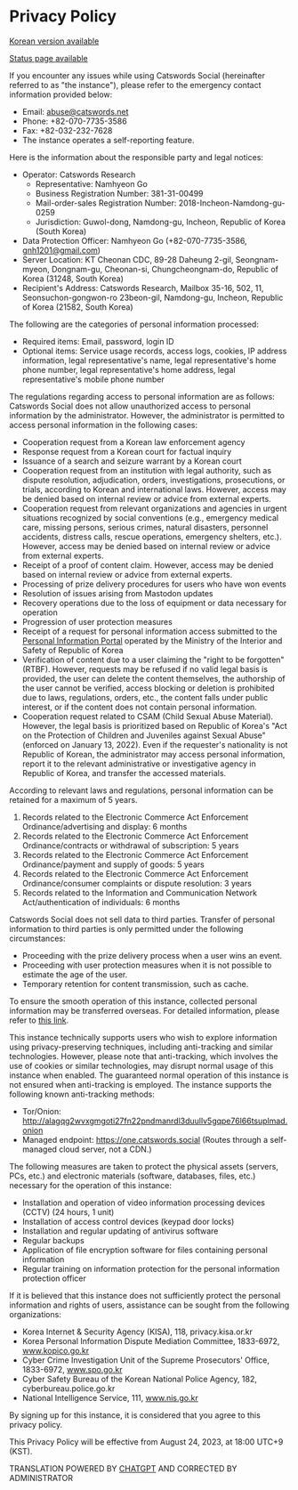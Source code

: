 # Privacy Policy

[Korean version available](site_terms.md)

[Status page available](https://catswordssocialstatus-1689258553522.site24x7statusiq.com/)

If you encounter any issues while using Catswords Social (hereinafter referred to as "the instance"), please refer to the emergency contact information provided below:

* Email: abuse@catswords.net
* Phone: +82-070-7735-3586
* Fax: +82-032-232-7628
* The instance operates a self-reporting feature.

Here is the information about the responsible party and legal notices:

* Operator: Catswords Research
  * Representative: Namhyeon Go
  * Business Registration Number: 381-31-00499
  * Mail-order-sales Registration Number: 2018-Incheon-Namdong-gu-0259
  * Jurisdiction: Guwol-dong, Namdong-gu, Incheon, Republic of Korea (South Korea)
* Data Protection Officer: Namhyeon Go (+82-070-7735-3586, gnh1201@gmail.com)
* Server Location: KT Cheonan CDC, 89-28 Daheung 2-gil, Seongnam-myeon, Dongnam-gu, Cheonan-si, Chungcheongnam-do, Republic of Korea (31248, South Korea)
* Recipient's Address: Catswords Research, Mailbox 35-16, 502, 11, Seonsuchon-gongwon-ro 23beon-gil, Namdong-gu, Incheon, Republic of Korea (21582, South Korea)

The following are the categories of personal information processed:

* Required items: Email, password, login ID
* Optional items: Service usage records, access logs, cookies, IP address information, legal representative's name, legal representative's home phone number, legal representative's home address, legal representative's mobile phone number

The regulations regarding access to personal information are as follows: Catswords Social does not allow unauthorized access to personal information by the administrator. However, the administrator is permitted to access personal information in the following cases:

* Cooperation request from a Korean law enforcement agency
* Response request from a Korean court for factual inquiry
* Issuance of a search and seizure warrant by a Korean court
* Cooperation request from an institution with legal authority, such as dispute resolution, adjudication, orders, investigations, prosecutions, or trials, according to Korean and international laws. However, access may be denied based on internal review or advice from external experts.
* Cooperation request from relevant organizations and agencies in urgent situations recognized by social conventions (e.g., emergency medical care, missing persons, serious crimes, natural disasters, personnel accidents, distress calls, rescue operations, emergency shelters, etc.). However, access may be denied based on internal review or advice from external experts.
* Receipt of a proof of content claim. However, access may be denied based on internal review or advice from external experts.
* Processing of prize delivery procedures for users who have won events
* Resolution of issues arising from Mastodon updates
* Recovery operations due to the loss of equipment or data necessary for operation
* Progression of user protection measures
* Receipt of a request for personal information access submitted to the [Personal Information Portal](https://www.privacy.go.kr) operated by the Ministry of the Interior and Safety of Republic of Korea
* Verification of content due to a user claiming the "right to be forgotten" (RTBF). However, requests may be refused if no valid legal basis is provided, the user can delete the content themselves, the authorship of the user cannot be verified, access blocking or deletion is prohibited due to laws, regulations, orders, etc., the content falls under public interest, or if the content does not contain personal information.
* Cooperation request related to CSAM (Child Sexual Abuse Material). However, the legal basis is prioritized based on Republic of Korea's "Act on the Protection of Children and Juveniles against Sexual Abuse" (enforced on January 13, 2022). Even if the requester's nationality is not Republic of Korean, the administrator may access personal information, report it to the relevant administrative or investigative agency in Republic of Korea, and transfer the accessed materials.

According to relevant laws and regulations, personal information can be retained for a maximum of 5 years.

1. Records related to the Electronic Commerce Act Enforcement Ordinance/advertising and display: 6 months
2. Records related to the Electronic Commerce Act Enforcement Ordinance/contracts or withdrawal of subscription: 5 years
3. Records related to the Electronic Commerce Act Enforcement Ordinance/payment and supply of goods: 5 years
4. Records related to the Electronic Commerce Act Enforcement Ordinance/consumer complaints or dispute resolution: 3 years
5. Records related to the Information and Communication Network Act/authentication of individuals: 6 months

Catswords Social does not sell data to third parties. Transfer of personal information to third parties is only permitted under the following circumstances:

* Proceeding with the prize delivery process when a user wins an event.
* Proceeding with user protection measures when it is not possible to estimate the age of the user.
* Temporary retention for content transmission, such as cache.

To ensure the smooth operation of this instance, collected personal information may be transferred overseas. For detailed information, please refer to [this link](hosting_locations.md).

This instance technically supports users who wish to explore information using privacy-preserving techniques, including anti-tracking and similar technologies. However, please note that anti-tracking, which involves the use of cookies or similar technologies, may disrupt normal usage of this instance when enabled. The guaranteed normal operation of this instance is not ensured when anti-tracking is employed. The instance supports the following known anti-tracking methods:

- Tor/Onion: http://alagqg2wvxgmgoti27fn22pndmanrdl3duullv5gqpe76l66tsuplmad.onion
- Managed endpoint: https://one.catswords.social (Routes through a self-managed cloud server, not a CDN.)

The following measures are taken to protect the physical assets (servers, PCs, etc.) and electronic materials (software, databases, files, etc.) necessary for the operation of this instance:

* Installation and operation of video information processing devices (CCTV) (24 hours, 1 unit)
* Installation of access control devices (keypad door locks)
* Installation and regular updating of antivirus software
* Regular backups
* Application of file encryption software for files containing personal information
* Regular training on information protection for the personal information protection officer

If it is believed that this instance does not sufficiently protect the personal information and rights of users, assistance can be sought from the following organizations:

* Korea Internet & Security Agency (KISA), 118, privacy.kisa.or.kr
* Korea Personal Information Dispute Mediation Committee, 1833-6972, www.kopico.go.kr
* Cyber Crime Investigation Unit of the Supreme Prosecutors' Office, 1833-6972, www.spo.go.kr
* Cyber Safety Bureau of the Korean National Police Agency, 182, cyberbureau.police.go.kr
* National Intelligence Service, 111, www.nis.go.kr

By signing up for this instance, it is considered that you agree to this privacy policy.

This Privacy Policy will be effective from August 24, 2023, at 18:00 UTC+9 (KST).

TRANSLATION POWERED BY [CHATGPT](https://chat.openai.com/) AND CORRECTED BY ADMINISTRATOR
